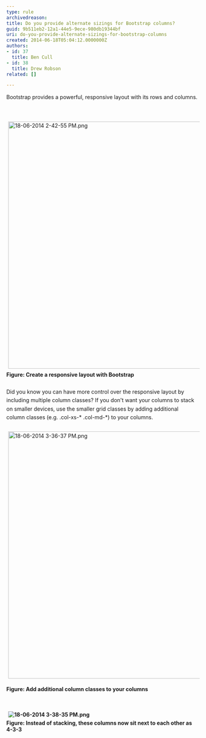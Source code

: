 ```yaml
---
type: rule
archivedreason: 
title: Do you provide alternate sizings for Bootstrap columns?
guid: 9b511eb2-12a1-44e5-9ece-980db19344bf
uri: do-you-provide-alternate-sizings-for-bootstrap-columns
created: 2014-06-18T05:04:12.0000000Z
authors:
- id: 37
  title: Ben Cull
- id: 38
  title: Drew Robson
related: []

---
```



<span style="line-height&#58;20.799999237060547px;">Bootstrap provides a powerful, responsive layout with its rows and columns.</span>
<br><excerpt class='endintro'></excerpt><br>
<div><br></div><div><img src="/WebSites/RulesToBetterUIBootstrap/PublishingImages/Pages/Do-you-provide-alternate-sizings-for-Bootstrap-columns/18-06-2014%202-42-55%20PM.png" alt="18-06-2014 2-42-55 PM.png" style="margin&#58;5px;width&#58;650px;" /><br></div>​<strong style="line-height&#58;1.6;">Figure&#58; Create a responsive layout with Bootstrap</strong><div><span style="line-height&#58;1.6;"><br></span></div><div><strong style="line-height&#58;1.6;"></strong><span style="line-height&#58;1.6;">D</span><span style="line-height&#58;1.6;">id you know you can have more control over the responsive layout by including multiple column classes?&#160;</span><span style="line-height&#58;1.6;">If </span><span style="line-height&#58;1.6;">you don't want your columns to stack on smaller devices, use the smaller grid classes by adding additional column classes (e.g.&#160;.col-xs-* .col-md-*) to your columns.</span></div><div><span style="line-height&#58;20.799999237060547px;"><br></span></div><div><span style="line-height&#58;20.799999237060547px;"><img src="/WebSites/RulesToBetterUIBootstrap/PublishingImages/Pages/Do-you-provide-alternate-sizings-for-Bootstrap-columns/18-06-2014%203-36-37%20PM.png" alt="18-06-2014 3-36-37 PM.png" style="margin&#58;5px;width&#58;650px;" /><br></span><span style="line-height&#58;1.6;"></span><p><strong>Figure&#58; Add additional column classes to your columns</strong></p><p><strong><br></strong></p><p><strong><img src="/WebSites/RulesToBetterUIBootstrap/PublishingImages/Pages/Do-you-provide-alternate-sizings-for-Bootstrap-columns/18-06-2014%203-38-35%20PM.png" alt="18-06-2014 3-38-35 PM.png" style="margin&#58;5px;" /><br>​Figure&#58; Instead of stacking, these columns now sit next to each other as 4-3-3</strong></p></div>


